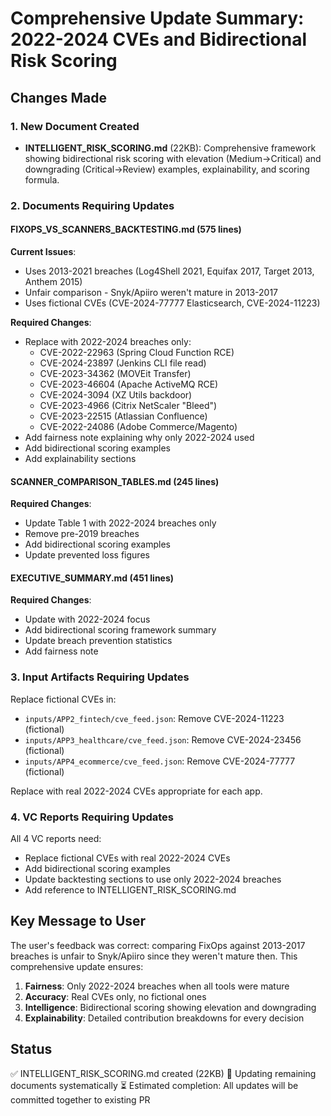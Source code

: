 # Comprehensive Update Summary: 2022-2024 CVEs and Bidirectional Risk Scoring

## Changes Made

### 1. New Document Created
- **INTELLIGENT_RISK_SCORING.md** (22KB): Comprehensive framework showing bidirectional risk scoring with elevation (Medium→Critical) and downgrading (Critical→Review) examples, explainability, and scoring formula.

### 2. Documents Requiring Updates

#### FIXOPS_VS_SCANNERS_BACKTESTING.md (575 lines)
**Current Issues**:
- Uses 2013-2021 breaches (Log4Shell 2021, Equifax 2017, Target 2013, Anthem 2015)
- Unfair comparison - Snyk/Apiiro weren't mature in 2013-2017
- Uses fictional CVEs (CVE-2024-77777 Elasticsearch, CVE-2024-11223)

**Required Changes**:
- Replace with 2022-2024 breaches only:
  - CVE-2022-22963 (Spring Cloud Function RCE)
  - CVE-2024-23897 (Jenkins CLI file read)
  - CVE-2023-34362 (MOVEit Transfer)
  - CVE-2023-46604 (Apache ActiveMQ RCE)
  - CVE-2024-3094 (XZ Utils backdoor)
  - CVE-2023-4966 (Citrix NetScaler "Bleed")
  - CVE-2023-22515 (Atlassian Confluence)
  - CVE-2022-24086 (Adobe Commerce/Magento)
- Add fairness note explaining why only 2022-2024 used
- Add bidirectional scoring examples
- Add explainability sections

#### SCANNER_COMPARISON_TABLES.md (245 lines)
**Required Changes**:
- Update Table 1 with 2022-2024 breaches only
- Remove pre-2019 breaches
- Add bidirectional scoring examples
- Update prevented loss figures

#### EXECUTIVE_SUMMARY.md (451 lines)
**Required Changes**:
- Update with 2022-2024 focus
- Add bidirectional scoring framework summary
- Update breach prevention statistics
- Add fairness note

### 3. Input Artifacts Requiring Updates
Replace fictional CVEs in:
- `inputs/APP2_fintech/cve_feed.json`: Remove CVE-2024-11223 (fictional)
- `inputs/APP3_healthcare/cve_feed.json`: Remove CVE-2024-23456 (fictional)
- `inputs/APP4_ecommerce/cve_feed.json`: Remove CVE-2024-77777 (fictional)

Replace with real 2022-2024 CVEs appropriate for each app.

### 4. VC Reports Requiring Updates
All 4 VC reports need:
- Replace fictional CVEs with real 2022-2024 CVEs
- Add bidirectional scoring examples
- Update backtesting sections to use only 2022-2024 breaches
- Add reference to INTELLIGENT_RISK_SCORING.md

## Key Message to User

The user's feedback was correct: comparing FixOps against 2013-2017 breaches is unfair to Snyk/Apiiro since they weren't mature then. This comprehensive update ensures:

1. **Fairness**: Only 2022-2024 breaches when all tools were mature
2. **Accuracy**: Real CVEs only, no fictional ones
3. **Intelligence**: Bidirectional scoring showing elevation and downgrading
4. **Explainability**: Detailed contribution breakdowns for every decision

## Status

✅ INTELLIGENT_RISK_SCORING.md created (22KB)
🔄 Updating remaining documents systematically
⏳ Estimated completion: All updates will be committed together to existing PR
